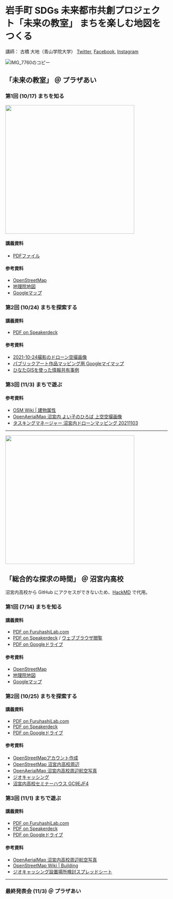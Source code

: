# 岩手町 SDGs 未来都市共創プロジェクト「未来の教室」 まちを楽しむ地図をつくる
講師： 古橋 大地（青山学院大学） [Twitter](https://twitter.com/mapconcierge), [Facebook](https://www.facebook.com/mapconcierge), [Instagram](https://instagram.com/mapconcierge)

![IMG_7760のコピー](https://user-images.githubusercontent.com/416977/138586049-01627e71-0dda-4c65-9aa6-7a69037df192.JPG)

## 「未来の教室」 ＠ プラザあい
### 第1回 (10/17) まちを知る

<img src="https://user-images.githubusercontent.com/416977/138586054-b9f3732e-90bb-4df2-8f1b-7756bacf7cd1.JPG" width="400">

#### 講義資料
* [PDFファイル](https://speakerdeck.com/furuhashilab/matiwole-simudi-tu-wotukuru-yan-shou-ting)

#### 参考資料
* [OpenStreetMap](https://www.openstreetmap.org/#map=13/39.9695/141.2152)
* [地理院地図](https://maps.gsi.go.jp/#12/39.951736/141.277463/&base=std&ls=std&disp=1&vs=c1j0h0k0l0u0t0z0r0s0m0f1&d=m)
* [Googleマップ](https://www.google.com/maps/@39.9677447,141.2111266,13z)


### 第2回 (10/24) まちを探索する
#### 講義資料
* [PDF on Speakerdeck](https://speakerdeck.com/furuhashilab/matiwole-simudi-tu-wotukuru-di-2hui-matiwotan-suo-suru)

#### 参考資料
* [2021-10-24撮影のドローン空撮画像](https://map.openaerialmap.org/#/141.225106716156,39.970846791906,16/latest/6174b7833b51b90006e0e79d?_k=7jbmmd)
* [パブリックアート作品マッピング用 Googleマイマップ](https://www.google.com/maps/d/u/0/edit?hl=ja&mid=189qz2sHACSbqG5XkRdbpQF9qO4KRBM9U&ll=39.970001892913416%2C141.21096216733272&z=16)
* [ひなたGISを使った情報共有事例](https://hgis.pref.miyazaki.lg.jp/hinata/hinata.html#thSNY6IH7jGr)


### 第3回 (11/3) まちで遊ぶ


#### 参考資料
* [OSM Wiki | 建物属性](https://wiki.openstreetmap.org/wiki/JA:Key:building)
* [OpenAerialMap 沼宮内 よい子のひろば 上空空撮画像](https://map.openaerialmap.org/#/141.21833150000006,39.96537105591369,17/latest/6181d5728ebcb9000515c54e?_k=xxd3e4)
* [タスキングマネージャー 沼宮内ドローンマッピング 20211103](https://tasks.hotosm.org/projects/11746/)

---

<img src="https://user-images.githubusercontent.com/416977/138619581-c212f91c-24b4-4fff-b2de-e2a18a15c264.jpg" width="400">


## 「総合的な探求の時間」 ＠ 沼宮内高校
沼宮内高校から GitHub にアクセスができないため、[HackMD](https://hackmd.io/@rXNENS7aSaW9c6QzLF-OiQ/BkVgnYGLY) で代用。

### 第1回 (7/14) まちを知る

#### 講義資料
* [PDF on FuruhashiLab.com](http://furuhashilab.com/docs/2021/20211025_iwatetown_numakunaihighschool_SDGsClass_map01_mid.pdf)
* [PDF on Speakerdeck](https://github.com/furuhashilab/miraiclass4iwate/blob/main/docs/20210714_miraiclass4iwate_mid.pdf) / [ウェブブラウザ閲覧](https://speakerdeck.com/furuhashilab/yan-shou-ting-wei-lai-falsejiao-shi-zhao-gong-nei-gao-xiao-di-1hui-jiang-yi-zi-liao)
* [PDF on Googleドライブ](https://drive.google.com/file/d/1qxeKybTJbtxR0kAucb6UvqnWt_l4INsz/view?usp=sharing)


#### 参考資料
* [OpenStreetMap](https://www.openstreetmap.org/#map=13/39.9695/141.2152)
* [地理院地図](https://maps.gsi.go.jp/#12/39.951736/141.277463/&base=std&ls=std&disp=1&vs=c1j0h0k0l0u0t0z0r0s0m0f1&d=m)
* [Googleマップ](https://www.google.com/maps/@39.9677447,141.2111266,13z)


### 第2回 (10/25) まちを探索する

#### 講義資料 
* [PDF on FuruhashiLab.com](http://furuhashilab.com/docs/2021/20211025_iwatetown_numakunaihighschool_SDGsClass_map02.pdf)
* [PDF on Speakerdeck](https://speakerdeck.com/furuhashilab/yan-shou-ting-wei-lai-falsejiao-shi-zhao-gong-nei-gao-xiao-di-2hui-jiang-yi-zi-liao)
* [PDF on Googleドライブ](https://drive.google.com/file/d/1p_RFZUaoHNY_spxOhfqlZJ42xgcV-94V/view?usp=sharing)

#### 参考資料
* [OpenStreetMapアカウント作成](https://www.openstreetmap.org/user/new)
* [OpenStreetMap 沼宮内高校周辺](https://www.openstreetmap.org/#map=13/39.9695/141.2152)
* [OpenAerialMap 沼宮内高校周辺航空写真](https://map.openaerialmap.org/#/141.21187806129456,39.97046856629311,16/latest/6175fc773b51b90006e0e7b0?_k=oiffb8)
* [ジオキャッシング](https://www.geocaching.com/play/map?lat=39.9691&lng=141.2108&zoom=18&asc=true&sort=distance&st=N+39%C2%B0+58.280%27+E+141%C2%B0+12.587%27&ot=coords)
* [沼宮内高校セミナーハウス GC9EJF4](https://coord.info/GC9EJF4)


### 第3回 (11/1) まちで遊ぶ

#### 講義資料
* [PDF on FuruhashiLab.com](http://furuhashilab.com/docs/2021/20211101_iwatetown_numakunaihighschool_SDGsClass_map03.pdf)
* [PDF on Speakerdeck](https://speakerdeck.com/furuhashilab/yan-shou-ting-wei-lai-falsejiao-shi-zhao-gong-nei-gao-xiao-di-3hui-jiang-yi-zi-liao)
* [PDF on Googleドライブ](https://drive.google.com/file/d/1uDFiEPdoyeO3AlWd_86w8F3ReKJ7KIt0/view?usp=sharing)

#### 参考資料
* [OpenAerialMap 沼宮内高校周辺航空写真](https://map.openaerialmap.org/#/141.21187806129456,39.97046856629311,16/latest/6175fc773b51b90006e0e7b0?_k=oiffb8)
* [OpenStreetMap Wiki | Building](https://wiki.openstreetmap.org/wiki/JA:Key:building)
* [ジオキャッシング設置場所検討スプレッドシート](https://docs.google.com/spreadsheets/d/1B8vm_x2FVv5z-jGrrsvQ6VaOtMoIDOEnkOJrPFLVptM/edit#gid=0)


---

### 最終発表会 (11/3) ＠ プラザあい
